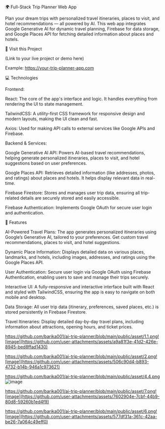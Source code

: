 🌍 Full-Stack Trip Planner Web App

Plan your dream trips with personalized travel itineraries, places to visit, and hotel recommendations — all powered by AI. This web app integrates Google Generative AI for dynamic travel planning, Firebase for data storage, and Google Places API for fetching detailed information about places and hotels.

📱 Visit this Project

(Link to your live project or demo here)

Example: https://your-trip-planner-app.com

💻 Technologies

Frontend:


React: The core of the app's interface and logic. It handles everything from rendering the UI to state management.

TailwindCSS: A utility-first CSS framework for responsive design and modern layouts, making the UI clean and fast.

Axios: Used for making API calls to external services like Google APIs and Firebase.

Backend & Services:

Google Generative AI API: Powers AI-based travel recommendations, helping generate personalized itineraries, places to visit, and hotel suggestions based on user preferences.

Google Places API: Retrieves detailed information (like addresses, photos, and ratings) about places and hotels. It helps display relevant data in real-time.

Firebase Firestore: Stores and manages user trip data, ensuring all trip-related details are securely stored and easily accessible.

Firebase Authentication: Implements Google OAuth for secure user login and authentication.



🚀 Features

AI-Powered Travel Plans: The app generates personalized itineraries using Google’s Generative AI, tailored to your preferences. Get custom travel recommendations, places to visit, and hotel suggestions.

Dynamic Place Information: Displays detailed data on various places, landmarks, and hotels, including images, addresses, and ratings using the Google Places API.

User Authentication: Secure user login via Google OAuth using Firebase Authentication, enabling users to save and manage their trips securely.

Interactive UI: A fully-responsive and interactive interface built with React and styled with TailwindCSS, ensuring the app is easy to navigate on both mobile and desktop.

Data Storage: All user trip data (itinerary, preferences, saved places, etc.) is stored persistently in Firebase Firestore.

Travel Itineraries: Display detailed day-by-day travel plans, including information about attractions, opening hours, and ticket prices.


https://github.com/barika001/ai-trip-planner/blob/main/public/asset/1.1.png![image](https://github.com/user-attachments/assets/a9a81f3e-41d2-426e-8945-bed8ffad1430)

https://github.com/barika001/ai-trip-planner/blob/main/public/asset/2.png![image](https://github.com/user-attachments/assets/506c90d4-b893-4732-b14b-946a1c973621)

https://github.com/barika001/ai-trip-planner/blob/main/public/asset/4.4.png
![image](https://github.com/user-attachments/assets/ff23e55a-55ef-41f8-a5df-56a417d8e925)

https://github.com/barika001/ai-trip-planner/blob/main/public/asset/7.png![image](https://github.com/user-attachments/assets/7602904e-7cbf-44b9-80d8-59260b1ed4f9)

https://github.com/barika001/ai-trip-planner/blob/main/public/asset/6.png![image](https://github.com/user-attachments/assets/577df31a-361c-42aa-be26-7a064c49eff0)


